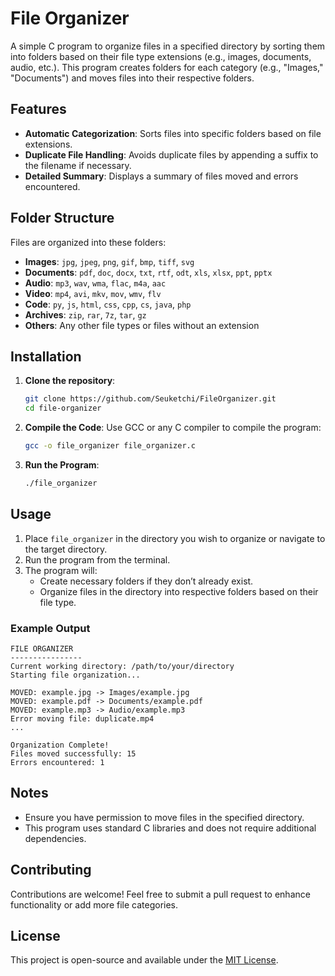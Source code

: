 # File Organizer

A simple C program to organize files in a specified directory by sorting them into folders based on their file type extensions (e.g., images, documents, audio, etc.). This program creates folders for each category (e.g., "Images," "Documents") and moves files into their respective folders.

## Features

- **Automatic Categorization**: Sorts files into specific folders based on file extensions.
- **Duplicate File Handling**: Avoids duplicate files by appending a suffix to the filename if necessary.
- **Detailed Summary**: Displays a summary of files moved and errors encountered.

## Folder Structure

Files are organized into these folders:

- **Images**: `jpg`, `jpeg`, `png`, `gif`, `bmp`, `tiff`, `svg`
- **Documents**: `pdf`, `doc`, `docx`, `txt`, `rtf`, `odt`, `xls`, `xlsx`, `ppt`, `pptx`
- **Audio**: `mp3`, `wav`, `wma`, `flac`, `m4a`, `aac`
- **Video**: `mp4`, `avi`, `mkv`, `mov`, `wmv`, `flv`
- **Code**: `py`, `js`, `html`, `css`, `cpp`, `cs`, `java`, `php`
- **Archives**: `zip`, `rar`, `7z`, `tar`, `gz`
- **Others**: Any other file types or files without an extension

## Installation

1. **Clone the repository**:
   ```bash
   git clone https://github.com/Seuketchi/FileOrganizer.git
   cd file-organizer
   ```
2. **Compile the Code**: Use GCC or any C compiler to compile the program:
   ```bash
   gcc -o file_organizer file_organizer.c
   ```
3. **Run the Program**:
   ```bash
   ./file_organizer
   ```

## Usage

1. Place `file_organizer` in the directory you wish to organize or navigate to the target directory.
2. Run the program from the terminal.
3. The program will:
   - Create necessary folders if they don’t already exist.
   - Organize files in the directory into respective folders based on their file type.

### Example Output

```
FILE ORGANIZER
----------------
Current working directory: /path/to/your/directory
Starting file organization...

MOVED: example.jpg -> Images/example.jpg
MOVED: example.pdf -> Documents/example.pdf
MOVED: example.mp3 -> Audio/example.mp3
Error moving file: duplicate.mp4
...

Organization Complete!
Files moved successfully: 15
Errors encountered: 1
```

## Notes

- Ensure you have permission to move files in the specified directory.
- This program uses standard C libraries and does not require additional dependencies.

## Contributing

Contributions are welcome! Feel free to submit a pull request to enhance functionality or add more file categories.

## License

This project is open-source and available under the [MIT License](LICENSE).
